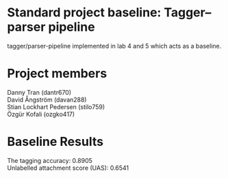 # Standard project baseline: Tagger–parser pipeline
tagger/parser-pipeline implemented in lab 4 and 5 which acts as a baseline.

# Project members
Danny Tran (dantr670)<br />
David Ångström (davan288)<br />
Stian Lockhart Pedersen (stilo759)<br />
Özgür Kofali (ozgko417)<br />

# Baseline Results
The tagging accuracy: 0.8905<br />
Unlabelled attachment score (UAS): 0.6541